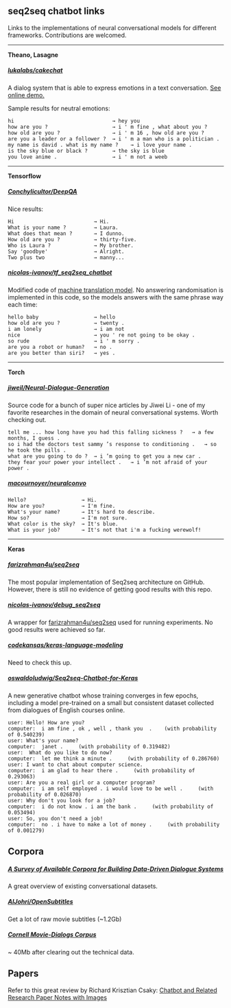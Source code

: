 ## seq2seq chatbot links
Links to the implementations of neural conversational models for different frameworks.
Contributions are welcomed.

___
**Theano, Lasagne**

##### [lukalabs/cakechat](https://github.com/lukalabs/cakechat)
A dialog system that is able to express emotions in a text conversation. [See online demo.](https://cakechat.replika.ai/)

Sample results for neutral emotions:

    hi                                → hey you
    how are you ?                     → i ' m fine , what about you ?
    how old are you ?                 → i ' m 16 , how old are you ?
    are you a leader or a follower ?  → i ' m a man who is a politician .
    my name is david . what is my name ?    → i love your name .
    is the sky blue or black ?        → the sky is blue
    you love anime .                  → i ' m not a weeb
    
___
**Tensorflow**

##### [Conchylicultor/DeepQA](https://github.com/Conchylicultor/DeepQA)
Nice results:

    Hi			            	→ Hi.
    What is your name ?			→ Laura.
    What does that mean ?		→ I dunno.
    How old are you ?			→ thirty-five.
    Who is Laura ?				→ My brother.
    Say 'goodbye'				→ Alright.
    Two plus two				→ manny...

##### [nicolas-ivanov/tf_seq2seq_chatbot](https://github.com/nicolas-ivanov/tf_seq2seq_chatbot)
Modified code of [machine translation model](https://github.com/tensorflow/tensorflow/tree/master/tensorflow/models/rnn/translate).
No answering randomisation is implemented in this code, so the models answers with the same phrase way each time:

    hello baby					→ hello
    how old are you ?			→ twenty .
    i am lonely					→ i am not
    nice						→ you ' re not going to be okay .
    so rude						→ i ' m sorry .
    are you a robot or human?	→ no .
    are you better than siri?	→ yes .

___
**Torch**

##### [jiweil/Neural-Dialogue-Generation](https://github.com/jiweil/Neural-Dialogue-Generation)
Source code for a bunch of super nice articles by Jiwei Li - one of my favorite researches in the domain of neural conversational systems. Worth checking out.

    tell me ... how long have you had this falling sickness ?   → a few months, I guess .
    so i had the doctors test sammy ’s response to conditioning .   → so he took the pills .
    what are you going to do ?  → i ’m going to get you a new car .
    they fear your power your intellect .   → i ’m not afraid of your power .
    
##### [macournoyer/neuralconvo](https://github.com/macournoyer/neuralconvo)

    Hello?					→ Hi.
    How are you?			→ I'm fine.
    What's your name?		→ It's hard to describe.
    How so?					→ I'm not sure.
    What color is the sky?	→ It's blue.
    What is your job?		→ It's not that i'm a fucking werewolf!

___
**Keras**

##### [farizrahman4u/seq2seq](https://github.com/farizrahman4u/seq2seq)
The most popular implementation of Seq2seq architecture on GitHub. 
However, there is still no evidence of getting good results with this repo.

##### [nicolas-ivanov/debug_seq2seq](https://github.com/nicolas-ivanov/debug_seq2seq)
A wrapper for [farizrahman4u/seq2seq](https://github.com/farizrahman4u/seq2seq) used for running experiments. No good results were achieved so far.

##### [codekansas/keras-language-modeling](https://github.com/codekansas/keras-language-modeling)
Need to check this up.

##### [oswaldoludwig/Seq2seq-Chatbot-for-Keras](https://github.com/oswaldoludwig/Seq2seq-Chatbot-for-Keras)
A new generative chatbot whose training converges in few epochs, including a model pre-trained on a small but consistent dataset collected from dialogues of English courses online.

    user: Hello! How are you?
    computer:  i am fine , ok , well , thank you  .    (with probability of 0.540239)
    user: What's your name?
    computer:  janet .     (with probability of 0.319482)
    user:  What do you like to do now?
    computer:  let me think a minute .     (with probability of 0.286760)
    user: I want to chat about computer science.
    computer:  i am glad to hear there .     (with probability of 0.293063)
    user: Are you a real girl or a computer program?
    computer:  i am self employed . i would love to be well .     (with probability of 0.026870)
    user: Why don't you look for a job?
    computer:  i do not know . i am the bank .     (with probability of 0.053494)
    user: So, you don't need a job!
    computer:  no . i have to make a lot of money .     (with probability of 0.001279)


## Corpora
##### [A Survey of Available Corpora for Building Data-Driven Dialogue Systems](https://breakend.github.io/DialogDatasets/)
A great overview of existing conversational datasets.

##### [AlJohri/OpenSubtitles](https://github.com/AlJohri/OpenSubtitles)
Get a lot of raw movie subtitles (~1.2Gb)

##### [Cornell Movie-Dialogs Corpus](http://www.cs.cornell.edu/~cristian/Cornell_Movie-Dialogs_Corpus.html)
~ 40Mb after clearing out the technical data.


## Papers
Refer to this great review by Richard Krisztian Csaky:
[Chatbot and Related Research Paper Notes with Images](https://github.com/ricsinaruto/Seq2seqChatbots/wiki/Chatbot-and-Related-Research-Paper-Notes-with-Images)
